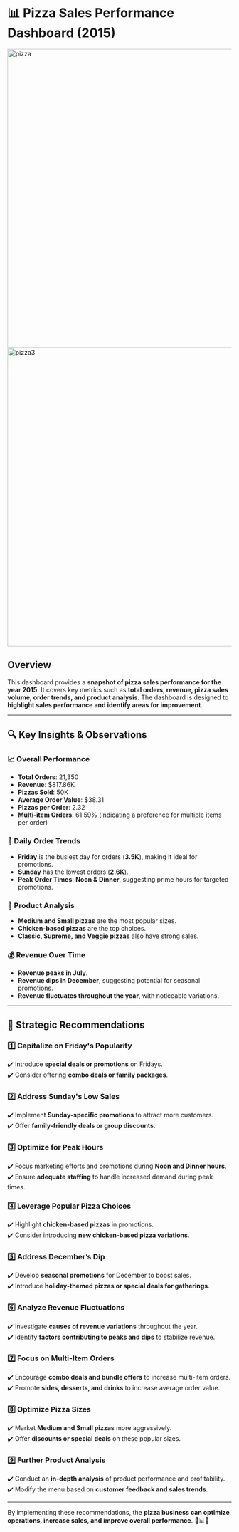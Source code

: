 # 📊 Pizza Sales Performance Dashboard (2015)

<img width="671" alt="pizza" src="https://github.com/user-attachments/assets/6f81b37f-bd01-4a77-b373-478de39fc0f1" />
<img width="671" alt="pizza3" src="https://github.com/user-attachments/assets/94b49efa-312c-4794-8ed1-19159875d3de" />


## Overview
This dashboard provides a **snapshot of pizza sales performance for the year 2015**. It covers key metrics such as **total orders, revenue, pizza sales volume, order trends, and product analysis**. The dashboard is designed to **highlight sales performance and identify areas for improvement**.

---

## 🔍 Key Insights & Observations

### **📈 Overall Performance**
- **Total Orders**: 21,350  
- **Revenue**: $817.86K  
- **Pizzas Sold**: 50K  
- **Average Order Value**: $38.31  
- **Pizzas per Order**: 2.32  
- **Multi-item Orders**: 61.59% (indicating a preference for multiple items per order)  

### **📅 Daily Order Trends**
- **Friday** is the busiest day for orders (**3.5K**), making it ideal for promotions.  
- **Sunday** has the lowest orders (**2.6K**).  
- **Peak Order Times**: **Noon & Dinner**, suggesting prime hours for targeted promotions.  

### **🍕 Product Analysis**
- **Medium and Small pizzas** are the most popular sizes.  
- **Chicken-based pizzas** are the top choices.  
- **Classic, Supreme, and Veggie pizzas** also have strong sales.  

### **💰 Revenue Over Time**
- **Revenue peaks in July**.  
- **Revenue dips in December**, suggesting potential for seasonal promotions.  
- **Revenue fluctuates throughout the year**, with noticeable variations.  

---

## 📌 Strategic Recommendations

### **1️⃣ Capitalize on Friday's Popularity**
✔️ Introduce **special deals or promotions** on Fridays.  
✔️ Consider offering **combo deals or family packages**.  

### **2️⃣ Address Sunday's Low Sales**
✔️ Implement **Sunday-specific promotions** to attract more customers.  
✔️ Offer **family-friendly deals or group discounts**.  

### **3️⃣ Optimize for Peak Hours**
✔️ Focus marketing efforts and promotions during **Noon and Dinner hours**.  
✔️ Ensure **adequate staffing** to handle increased demand during peak times.  

### **4️⃣ Leverage Popular Pizza Choices**
✔️ Highlight **chicken-based pizzas** in promotions.  
✔️ Consider introducing **new chicken-based pizza variations**.  

### **5️⃣ Address December’s Dip**
✔️ Develop **seasonal promotions** for December to boost sales.  
✔️ Introduce **holiday-themed pizzas or special deals for gatherings**.  

### **6️⃣ Analyze Revenue Fluctuations**
✔️ Investigate **causes of revenue variations** throughout the year.  
✔️ Identify **factors contributing to peaks and dips** to stabilize revenue.  

### **7️⃣ Focus on Multi-Item Orders**
✔️ Encourage **combo deals and bundle offers** to increase multi-item orders.  
✔️ Promote **sides, desserts, and drinks** to increase average order value.  

### **8️⃣ Optimize Pizza Sizes**
✔️ Market **Medium and Small pizzas** more aggressively.  
✔️ Offer **discounts or special deals** on these popular sizes.  

### **9️⃣ Further Product Analysis**
✔️ Conduct an **in-depth analysis** of product performance and profitability.  
✔️ Modify the menu based on **customer feedback and sales trends**.  

---

By implementing these recommendations, the **pizza business can optimize operations, increase sales, and improve overall performance**. 🍕📊🚀





